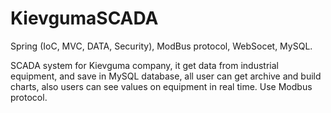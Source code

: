 # KievgumaSCADA
Spring (IoC, MVC, DATA, Security), ModBus protocol, WebSocet, MySQL.

SCADA system for Kievguma company, it get data from industrial equipment, and save in MySQL database, 
all user can get archive and build charts, also users can see values on equipment in real time. Use Modbus protocol.
